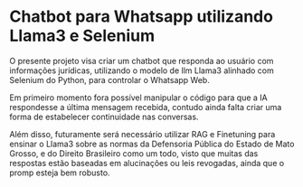 # Chatbot para Whatsapp utilizando Llama3 e Selenium

O presente projeto visa criar um chatbot que responda ao usuário com informações jurídicas, utilizando o modelo de llm Llama3 alinhado com Selenium do Python, para controlar o Whatsapp Web.

Em primeiro momento fora possível manipular o código para que a IA respondesse a última mensagem recebida, contudo ainda falta criar uma forma de estabelecer continuidade nas conversas.

Além disso, futuramente será necessário utilizar RAG e Finetuning para ensinar o Llama3 sobre as normas da Defensoria Pública do Estado de Mato Grosso, e do Direito Brasileiro como um todo, visto que muitas das respostas estão baseadas em alucinações ou leis revogadas, ainda que o promp esteja bem robusto.
